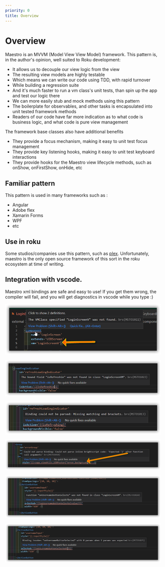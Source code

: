 ```yaml
---
priority: 0
title: Overview
---
```

# Overview

Maestro is an MVVM (Model View View Model) framework. This pattern is, in the author's opinion, well suited to Roku development:

 - It allows us to decouple our view logic from the view
 - The resulting view models are highly testable
  - Which means we can write our code using TDD, with rapid turnover
  - While building a regression suite
  - And it's much faster to run a vm class's unit tests, than spin up the app and test our logic there
 - We can more easily stub and mock methods using this pattern
 - The boilerplate for observables, and other tasks is encapsulated into unit tested framework methods
 - Readers of our code have far more indication as to what code is business logic, and what code is pure view management

The framework base classes also have additional benefits
 - They provide a focus mechanism, making it easy to unit test focus management
 - They provide key listening hooks, making it easy to unit test keyboard interactions
 - They provide hooks for the Maestro view lifecycle methods, such as onShow, onFirstShow, onHide, etc

## Familiar pattern

This pattern is used in many frameworks such as :

 - Angular
 - Adobe flex
 - Xamarin Forms
 - WPF
 - etc

## Use in roku

Some studios/companies use this pattern, such as [plex](https://medium.com/plexlabs/xml-code-good-times-rsg-application-b963f0cec01b). Unfortunately, maestro is the only open source framework of this sort in the roku ecosystem at time of writing.

## Integration with vscode.

Maestro xml bindings are safe and easy to use! If you get them wrong, the compiler will fail, and you will get diagnostics in vscode while you type :)


![diagnostic](ide1.png "Typical diagnostic")

![diagnostic](ide2.png "Typical diagnostic")

![diagnostic](ide3.png "Typical diagnostic")

![diagnostic](ide4.png "Typical diagnostic")

![diagnostic](ide5.png "Typical diagnostic")

![diagnostic](ide6.png "Typical diagnostic")